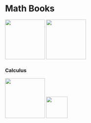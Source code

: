 # Math Books

[<img src="https://libgen.is/covers/3021000/c692717fc61c8133ba008be26aabb084-g.jpg" height=130 />](https://libgen.is/book/index.php?md5=C692717FC61C8133BA008BE26AABB084)
[<img src="https://images-na.ssl-images-amazon.com/images/I/41JBIu2-JLL._SX398_BO1,204,203,200_.jpg" height=130 />](https://libgen.is/book/index.php?md5=EFA51226D14D0A95FB6F2BD8669499C5)

### Calculus
[<img src="https://libgen.rs/covers/2944000/af1e3b07114eaa2f129c1e4cf1f2ebb8-g.jpg" height=130 />](https://libgen.rs/book/index.php?md5=AF1E3B07114EAA2F129C1E4CF1F2EBB8)
[<img src="https://images-na.ssl-images-amazon.com/images/I/31hBaUnCCjL._SX384_BO1,204,203,200_.jpg" height=70 />](https://libgen.rs/book/index.php?md5=D3A4243794C1FFBE14213A0ED40E075A)
